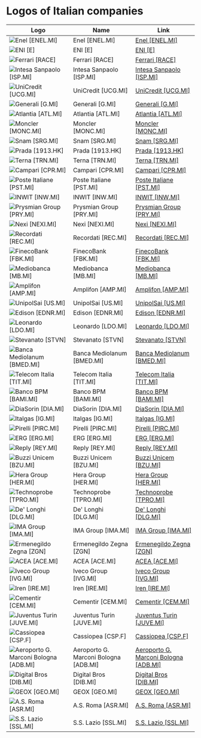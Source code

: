# Logos of Italian companies

| Logo | Name  | Link |
| ---- | ----  | ---- |
| ![Enel [ENEL.MI]](/img/128/ENEL.MI-daea81bf.png) | Enel [ENEL.MI] | [Enel [ENEL.MI]](enel/logo/)
| ![ENI [E]](/img/128/E-d825d739.png) | ENI [E] | [ENI [E]](eni/logo/)
| ![Ferrari [RACE]](/img/128/RACE-5aa25c7d.png) | Ferrari [RACE] | [Ferrari [RACE]](ferrari/logo/)
| ![Intesa Sanpaolo [ISP.MI]](/img/128/ISP.MI-e2368241.png) | Intesa Sanpaolo [ISP.MI] | [Intesa Sanpaolo [ISP.MI]](intesa-sanpaolo/logo/)
| ![UniCredit [UCG.MI]](/img/128/UCG.MI-fcf0d2f1.png) | UniCredit [UCG.MI] | [UniCredit [UCG.MI]](unicredit/logo/)
| ![Generali [G.MI]](/img/128/G.MI-3a772144.png) | Generali [G.MI] | [Generali [G.MI]](generali/logo/)
| ![Atlantia [ATL.MI]](/img/128/ATL.MI-9fd04446.png) | Atlantia [ATL.MI] | [Atlantia [ATL.MI]](atlantia/logo/)
| ![Moncler [MONC.MI]](/img/128/MONC.MI-733d2d2a.png) | Moncler [MONC.MI] | [Moncler [MONC.MI]](moncler/logo/)
| ![Snam [SRG.MI]](/img/128/SRG.MI-7792f84e.png) | Snam [SRG.MI] | [Snam [SRG.MI]](snam/logo/)
| ![Prada [1913.HK]](/img/128/1913.HK-6fdc75a8.png) | Prada [1913.HK] | [Prada [1913.HK]](prada/logo/)
| ![Terna [TRN.MI]](/img/128/TRN.MI-89f0afad.png) | Terna [TRN.MI] | [Terna [TRN.MI]](terna/logo/)
| ![Campari [CPR.MI]](/img/128/CPR.MI-964f695b.png) | Campari [CPR.MI] | [Campari [CPR.MI]](campari/logo/)
| ![Poste Italiane [PST.MI]](/img/128/PST.MI-7e2dec81.png) | Poste Italiane [PST.MI] | [Poste Italiane [PST.MI]](poste-italiane/logo/)
| ![INWIT [INW.MI]](/img/128/INW.MI-0bd18fc7.png) | INWIT [INW.MI] | [INWIT [INW.MI]](inwit/logo/)
| ![Prysmian Group [PRY.MI]](/img/128/PRY.MI-080ff4f7.png) | Prysmian Group [PRY.MI] | [Prysmian Group [PRY.MI]](prysmian-group/logo/)
| ![Nexi [NEXI.MI]](/img/128/NEXI.MI-2919f02f.png) | Nexi [NEXI.MI] | [Nexi [NEXI.MI]](nexi/logo/)
| ![Recordati [REC.MI]](/img/128/REC.MI-24e70325.png) | Recordati [REC.MI] | [Recordati [REC.MI]](recordati/logo/)
| ![FinecoBank [FBK.MI]](/img/128/FBK.MI-cd445a5c.png) | FinecoBank [FBK.MI] | [FinecoBank [FBK.MI]](finecobank/logo/)
| ![Mediobanca [MB.MI]](/img/128/MB.MI-c7b4072f.png) | Mediobanca [MB.MI] | [Mediobanca [MB.MI]](mediobanca/logo/)
| ![Amplifon [AMP.MI]](/img/128/AMP.MI-cc2a43bb.png) | Amplifon [AMP.MI] | [Amplifon [AMP.MI]](amplifon/logo/)
| ![UnipolSai [US.MI]](/img/128/US.MI-190e0854.png) | UnipolSai [US.MI] | [UnipolSai [US.MI]](unipolsai/logo/)
| ![Edison [EDNR.MI]](/img/128/EDNR.MI-7c81207f.png) | Edison [EDNR.MI] | [Edison [EDNR.MI]](edison/logo/)
| ![Leonardo [LDO.MI]](/img/128/LDO.MI-c733782e.png) | Leonardo [LDO.MI] | [Leonardo [LDO.MI]](leonardo/logo/)
| ![Stevanato [STVN]](/img/128/STVN-141c31d6.png) | Stevanato [STVN] | [Stevanato [STVN]](stevanato/logo/)
| ![Banca Mediolanum [BMED.MI]](/img/128/BMED.MI-efe888bb.png) | Banca Mediolanum [BMED.MI] | [Banca Mediolanum [BMED.MI]](banca-mediolanum/logo/)
| ![Telecom Italia [TIT.MI]](/img/128/TIT.MI-d8104706.png) | Telecom Italia [TIT.MI] | [Telecom Italia [TIT.MI]](telecom-italia/logo/)
| ![Banco BPM [BAMI.MI]](/img/128/BAMI.MI-952985d9.png) | Banco BPM [BAMI.MI] | [Banco BPM [BAMI.MI]](banco-bpm/logo/)
| ![DiaSorin [DIA.MI]](/img/128/DIA.MI-3cb6a28e.png) | DiaSorin [DIA.MI] | [DiaSorin [DIA.MI]](diasorin/logo/)
| ![Italgas [IG.MI]](/img/128/IG.MI-feb59b38.png) | Italgas [IG.MI] | [Italgas [IG.MI]](italgas/logo/)
| ![Pirelli [PIRC.MI]](/img/128/PIRC.MI-5f90761b.png) | Pirelli [PIRC.MI] | [Pirelli [PIRC.MI]](pirelli/logo/)
| ![ERG [ERG.MI]](/img/128/ERG.MI-d1e916b5.png) | ERG [ERG.MI] | [ERG [ERG.MI]](erg/logo/)
| ![Reply [REY.MI]](/img/128/REY.MI-b3ae4cc4.png) | Reply [REY.MI] | [Reply [REY.MI]](reply/logo/)
| ![Buzzi Unicem [BZU.MI]](/img/128/BZU.MI-42277396.png) | Buzzi Unicem [BZU.MI] | [Buzzi Unicem [BZU.MI]](buzzi-unicem/logo/)
| ![Hera Group [HER.MI]](/img/128/HER.MI-1cbcfd28.png) | Hera Group [HER.MI] | [Hera Group [HER.MI]](hera/logo/)
| ![Technoprobe [TPRO.MI]](/img/128/TPRO.MI-92428935.png) | Technoprobe [TPRO.MI] | [Technoprobe [TPRO.MI]](technoprobe/logo/)
| ![De' Longhi [DLG.MI]](/img/128/DLG.MI-da5927b0.png) | De' Longhi [DLG.MI] | [De' Longhi [DLG.MI]](delonghi/logo/)
| ![IMA Group [IMA.MI]](/img/128/IMA.MI-bf752539.png) | IMA Group [IMA.MI] | [IMA Group [IMA.MI]](ima-group/logo/)
| ![Ermenegildo Zegna [ZGN]](/img/128/ZGN-56998a15.png) | Ermenegildo Zegna [ZGN] | [Ermenegildo Zegna [ZGN]](ermenegildo-zegna/logo/)
| ![ACEA [ACE.MI]](/img/128/ACE.MI-51f3295d.png) | ACEA [ACE.MI] | [ACEA [ACE.MI]](acea/logo/)
| ![Iveco Group [IVG.MI]](/img/128/IVG.MI-36c0c321.png) | Iveco Group [IVG.MI] | [Iveco Group [IVG.MI]](iveco-group/logo/)
| ![Iren [IRE.MI]](/img/128/IRE.MI-5a0d256f.png) | Iren [IRE.MI] | [Iren [IRE.MI]](iren/logo/)
| ![Cementir [CEM.MI]](/img/128/CEM.MI-632472e6.png) | Cementir [CEM.MI] | [Cementir [CEM.MI]](cementir/logo/)
| ![Juventus Turin [JUVE.MI]](/img/128/JUVE.MI-93923499.png) | Juventus Turin [JUVE.MI] | [Juventus Turin [JUVE.MI]](juventus-turin/logo/)
| ![Cassiopea [CSP.F]](/img/128/CSP.F-c8528840.png) | Cassiopea [CSP.F] | [Cassiopea [CSP.F]](cassiopea/logo/)
| ![Aeroporto G. Marconi Bologna [ADB.MI]](/img/128/ADB.MI-08f32e04.png) | Aeroporto G. Marconi Bologna [ADB.MI] | [Aeroporto G. Marconi Bologna [ADB.MI]](aeroporto-bologna/logo/)
| ![Digital Bros [DIB.MI]](/img/128/DIB.MI-e868bdf5.png) | Digital Bros [DIB.MI] | [Digital Bros [DIB.MI]](digital-bros/logo/)
| ![GEOX [GEO.MI]](/img/128/GEO.MI-4b3231fd.png) | GEOX [GEO.MI] | [GEOX [GEO.MI]](geox/logo/)
| ![A.S. Roma [ASR.MI]](/img/128/ASR.MI-61e9d4ac.png) | A.S. Roma [ASR.MI] | [A.S. Roma [ASR.MI]](as-roma/logo/)
| ![S.S. Lazio [SSL.MI]](/img/128/SSL.MI-0bbff57e.png) | S.S. Lazio [SSL.MI] | [S.S. Lazio [SSL.MI]](ss-lazio/logo/)
